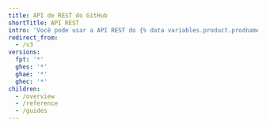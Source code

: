 ```yaml
---
title: API de REST do GitHub
shortTitle: API REST
intro: 'Você pode usar a API REST do {% data variables.product.prodname_dotcom %} para criar chamadas para obter os dados necessários e fazer a integração com o GitHub.'
redirect_from:
  - /v3
versions:
  fpt: '*'
  ghes: '*'
  ghae: '*'
  ghec: '*'
children:
  - /overview
  - /reference
  - /guides
---
```


